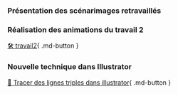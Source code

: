 ### Présentation des scénarimages retravaillés
### Réalisation des animations du travail 2
[🛠️ travail2](exercices_ae/travail2){ .md-button }   <br>   
### Nouvelle technique dans Illustrator
[📁 Tracer des lignes triples dans illustrator](https://cmontmorency365.sharepoint.com/:f:/s/TIM-582214-Animation2d77/Ej-s95wHs9pIkv-enj75opABQsRNMz9Normsa1H5xHDDqw?e=gh7sXb){ .md-button }   <br>   
